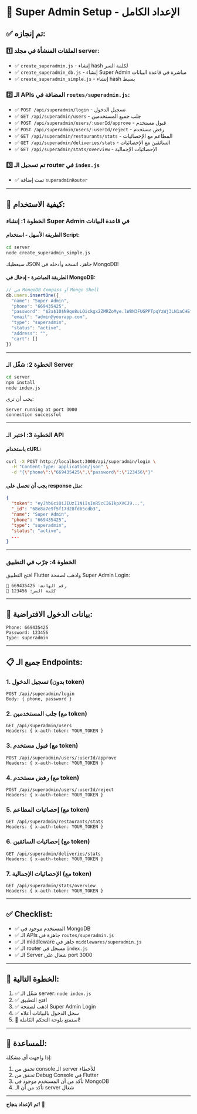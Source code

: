 # 🎉 Super Admin Setup - الإعداد الكامل

## ✅ تم إنجازه:

### 1️⃣ الملفات المنشأة في مجلد server:
- ✅ `create_superadmin.js` - إنشاء hash لكلمة السر
- ✅ `create_superadmin_db.js` - إنشاء Super Admin مباشرة في قاعدة البيانات
- ✅ `create_superadmin_simple.js` - إنشاء hash بسيط

### 2️⃣ الـ APIs المضافة في `routes/superadmin.js`:
- ✅ `POST /api/superadmin/login` - تسجيل الدخول
- ✅ `GET /api/superadmin/users` - جلب جميع المستخدمين
- ✅ `POST /api/superadmin/users/:userId/approve` - قبول مستخدم
- ✅ `POST /api/superadmin/users/:userId/reject` - رفض مستخدم
- ✅ `GET /api/superadmin/restaurants/stats` - المطاعم مع الإحصائيات
- ✅ `GET /api/superadmin/deliveries/stats` - السائقين مع الإحصائيات
- ✅ `GET /api/superadmin/stats/overview` - الإحصائيات الإجمالية

### 3️⃣ تم تسجيل الـ router في `index.js`
- ✅ تمت إضافة `superadminRouter`

---

## 🚀 كيفية الاستخدام:

### الخطوة 1: إنشاء Super Admin في قاعدة البيانات

#### الطريقة الأسهل - استخدام Script:

```bash
cd server
node create_superadmin_simple.js
```

سيعطيك JSON جاهز، انسخه وأدخله في MongoDB!

#### الطريقة المباشرة - إدخال في MongoDB:

```javascript
// في MongoDB Compass أو Mongo Shell
db.users.insertOne({
  "name": "Super Admin",
  "phone": "669435425",
  "password": "$2a$10$N9qo8uLOickgx2ZMRZoMye.lW8N3FUGPPTpqYzWj3LN1aCHEfHIei",
  "email": "admin@yourapp.com",
  "type": "superadmin",
  "status": "active",
  "address": "",
  "cart": []
})
```

---

### الخطوة 2: شغّل الـ Server

```bash
cd server
npm install
node index.js
```

يجب أن ترى:
```
Server running at port 3000
connection successful
```

---

### الخطوة 3: اختبر الـ API

#### باستخدام cURL:

```bash
curl -X POST http://localhost:3000/api/superadmin/login \
  -H "Content-Type: application/json" \
  -d "{\"phone\":\"669435425\",\"password\":\"123456\"}"
```

#### يجب أن تحصل على response مثل:

```json
{
  "token": "eyJhbGciOiJIUzI1NiIsInR5cCI6IkpXVCJ9...",
  "_id": "68e8a7e9f5f17d28fd65cdb3",
  "name": "Super Admin",
  "phone": "669435425",
  "type": "superadmin",
  "status": "active",
  ...
}
```

---

### الخطوة 4: جرّب في التطبيق

افتح التطبيق Flutter واذهب لصفحة Super Admin Login:
```
📱 رقم الهاتف: 669435425
🔑 كلمة السر: 123456
```

---

## 🔑 بيانات الدخول الافتراضية:

```
Phone: 669435425
Password: 123456
Type: superadmin
```

---

## 📋 جميع الـ Endpoints:

### 1. تسجيل الدخول (بدون token)
```
POST /api/superadmin/login
Body: { phone, password }
```

### 2. جلب المستخدمين (مع token)
```
GET /api/superadmin/users
Headers: { x-auth-token: YOUR_TOKEN }
```

### 3. قبول مستخدم (مع token)
```
POST /api/superadmin/users/:userId/approve
Headers: { x-auth-token: YOUR_TOKEN }
```

### 4. رفض مستخدم (مع token)
```
POST /api/superadmin/users/:userId/reject
Headers: { x-auth-token: YOUR_TOKEN }
```

### 5. إحصائيات المطاعم (مع token)
```
GET /api/superadmin/restaurants/stats
Headers: { x-auth-token: YOUR_TOKEN }
```

### 6. إحصائيات السائقين (مع token)
```
GET /api/superadmin/deliveries/stats
Headers: { x-auth-token: YOUR_TOKEN }
```

### 7. الإحصائيات الإجمالية (مع token)
```
GET /api/superadmin/stats/overview
Headers: { x-auth-token: YOUR_TOKEN }
```

---

## ✅ Checklist:

- ✅ المستخدم موجود في MongoDB
- ✅ الـ APIs جاهزة في `routes/superadmin.js`
- ✅ الـ middleware جاهز في `middlewares/superadmin.js`
- ✅ الـ router مسجل في `index.js`
- ✅ الـ Server شغال على port 3000

---

## 🎯 الخطوة التالية:

1. ✅ شغّل الـ server: `node index.js`
2. ✅ افتح التطبيق
3. ✅ اذهب لصفحة Super Admin Login
4. ✅ سجل الدخول بالبيانات أعلاه
5. 🎉 استمتع بلوحة التحكم الكاملة!

---

## 🔧 للمساعدة:

إذا واجهت أي مشكلة:
1. تحقق من console الـ server للأخطاء
2. تحقق من Debug Console في Flutter
3. تأكد من أن المستخدم موجود في MongoDB
4. تأكد من أن الـ server شغال

---

**تم الإعداد بنجاح!** 🎉

